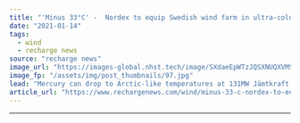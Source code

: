 ```yaml
---
title: "'Minus 33°C' -  Nordex to equip Swedish wind farm in ultra-cold climate"
date: "2021-01-14"
tags: 
  - wind
  - recharge news
source: "recharge news"
image_url: "https://images-global.nhst.tech/image/SXdaeEpWTzJQSXNUQXVMSjY0NGZHVkc1Ujg2SzBrUGg4NGFScjAvZllUOD0=/nhst/binary/4880a586d96f52ae090057d6c87285db"
image_fp: "/assets/img/post_thumbnails/97.jpg"
lead: "Mercury can drop to Arctic-like temperatures at 131MW Jämtkraft project site in Västernorrland county"
article_url: "https://www.rechargenews.com/wind/minus-33-c-nordex-to-equip-swedish-wind-farm-in-ultra-cold-climate/2-1-944528"
---
```


---

